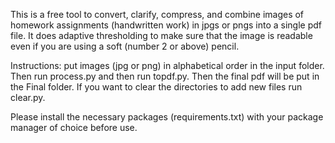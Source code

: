 This is a free tool to convert, clarify, compress, and combine images of homework assignments (handwritten work) in jpgs or pngs into a single pdf file. It does adaptive thresholding to make sure that the image is readable even if you are using a soft (number 2 or above) pencil. 


Instructions: put images (jpg or png) in alphabetical order in the input folder. Then run process.py and then run topdf.py. Then the final pdf will be put in the Final folder. If you want to clear the directories to add new files run clear.py.


Please install the necessary packages (requirements.txt) with your package manager of choice before use.
